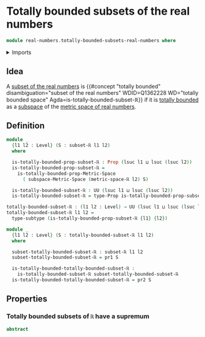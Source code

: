 # Totally bounded subsets of the real numbers

```agda
module real-numbers.totally-bounded-subsets-real-numbers where
```

<details><summary>Imports</summary>

```agda
open import foundation.propositions
open import foundation.universe-levels
open import metric-spaces.totally-bounded-metric-spaces
open import foundation.dependent-pair-types
open import metric-spaces.subspaces-metric-spaces
open import real-numbers.metric-space-of-real-numbers
open import real-numbers.dedekind-real-numbers
open import foundation.subtypes
open import real-numbers.subsets-real-numbers
open import real-numbers.cauchy-completeness-dedekind-real-numbers
```

</details>

## Idea

A [subset of the real numbers](real-numbers.subsets-real-numbers.md) is
{{#concept "totally bounded" disambiguation="subset of the real numbers" WDID=Q1362228 WD="totally bounded space" Agda=is-totally-bounded-subset-ℝ}}
if it is [totally bounded](metric-spaces.totally-bounded-metric-spaces.md) as
a [subspace](metric-spaces.subspaces-metric-spaces.md) of the
[metric space of real numbers](real-numbers.metric-space-of-real-numbers.md).

## Definition

```agda
module _
  {l1 l2 : Level} (S : subset-ℝ l1 l2)
  where

  is-totally-bounded-prop-subset-ℝ : Prop (lsuc l1 ⊔ lsuc (lsuc l2))
  is-totally-bounded-prop-subset-ℝ =
    is-totally-bounded-prop-Metric-Space
      ( subspace-Metric-Space (metric-space-ℝ l2) S)

  is-totally-bounded-subset-ℝ : UU (lsuc l1 ⊔ lsuc (lsuc l2))
  is-totally-bounded-subset-ℝ = type-Prop is-totally-bounded-prop-subset-ℝ

totally-bounded-subset-ℝ : (l1 l2 : Level) → UU (lsuc l1 ⊔ lsuc (lsuc l2))
totally-bounded-subset-ℝ l1 l2 =
  type-subtype (is-totally-bounded-prop-subset-ℝ {l1} {l2})

module _
  {l1 l2 : Level} (S : totally-bounded-subset-ℝ l1 l2)
  where

  subset-totally-bounded-subset-ℝ : subset-ℝ l1 l2
  subset-totally-bounded-subset-ℝ = pr1 S

  is-totally-bounded-totally-bounded-subset-ℝ :
    is-totally-bounded-subset-ℝ subset-totally-bounded-subset-ℝ
  is-totally-bounded-totally-bounded-subset-ℝ = pr2 S
```

## Properties

### Totally bounded subsets of `ℝ` have a supremum

```agda
abstract

```
